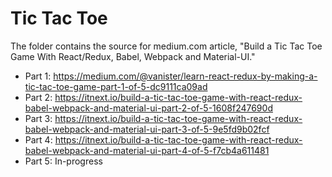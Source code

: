 # Tic Tac Toe

The folder contains the source for medium.com article, "Build a Tic Tac Toe Game With React/Redux, Babel, Webpack and Material-UI."

* Part 1: https://medium.com/@vanister/learn-react-redux-by-making-a-tic-tac-toe-game-part-1-of-5-dc9111ca09ad
* Part 2: https://itnext.io/build-a-tic-tac-toe-game-with-react-redux-babel-webpack-and-material-ui-part-2-of-5-1608f247690d
* Part 3: https://itnext.io/build-a-tic-tac-toe-game-with-react-redux-babel-webpack-and-material-ui-part-3-of-5-9e5fd9b02fcf
* Part 4: https://itnext.io/build-a-tic-tac-toe-game-with-react-redux-babel-webpack-and-material-ui-part-4-of-5-f7cb4a611481
* Part 5: In-progress